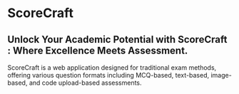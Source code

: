 # ScoreCraft
## Unlock Your Academic Potential with ScoreCraft : Where Excellence Meets Assessment.

ScoreCraft is a web application designed for traditional exam methods, offering various question formats including MCQ-based, text-based, image-based, and code upload-based assessments.
